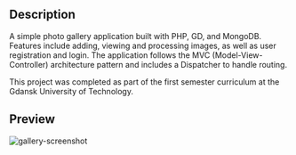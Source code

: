## Description

A simple photo gallery application built with PHP, GD, and MongoDB. Features include adding, viewing and processing images, as well as user registration and login. The application follows the MVC (Model-View-Controller) architecture pattern and includes a Dispatcher to handle routing.

This project was completed as part of the first semester curriculum at the Gdansk University of Technology.

## Preview

![gallery-screenshot](https://user-images.githubusercontent.com/60690037/210266628-8cc454a5-cb24-45cf-bd9d-3fa23babeb2c.png)
